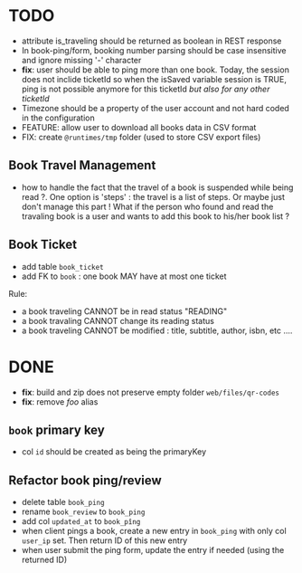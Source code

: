 
# TODO
- attribute is_traveling should be returned as boolean in REST response
- In book-ping/form, booking number parsing should be case insensitive and ignore missing '-' character
- **fix**: user should be able to ping more than one book. Today, the session does not inclide ticketId so when the isSaved variable session is TRUE, ping is not possible anymore for this ticketId *but also for any other ticketId*
- Timezone should be a property of the user account and not hard coded in the configuration
- FEATURE: allow user to download all books data in CSV format
- FIX: create `@runtimes/tmp` folder (used to store CSV export files)

## Book Travel Management
- how to handle the fact that the travel of a book is suspended while being read ?. One option is 'steps' : the travel is a list of steps. Or maybe
just don't manage this part ! What if the person who found and read the travaling book is a user and wants to add this book to his/her book list ?


## Book Ticket
- add table `book_ticket`
- add FK to `book` : one book MAY have at most one ticket

Rule:
- a book traveling CANNOT be in read status "READING"
- a book travaling CANNOT change its reading status
- a book traveling CANNOT be modified : title, subtitle, author, isbn, etc ....

# DONE
- **fix**: build and zip does not preserve empty folder `web/files/qr-codes`
- **fix**: remove *foo* alias


## `book` primary key
- col `id` should be created as being the primaryKey

## Refactor book ping/review
- delete table `book_ping`
- rename `book_review` to `book_ping`
- add col `updated_at` to `book_pîng`
- when client pings a book, create a new entry in `book_ping` with only col `user_ip` set. Then return ID of this new entry
- when user submit the ping form, update the entry if needed (using the returned ID)